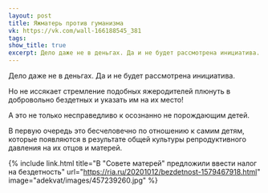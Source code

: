 ```yaml
---
layout: post
title: Яжматерь против гуманизма
vk: https://vk.com/wall-166188545_381
tags: 
show_title: true
excerpt: Дело даже не в деньгах. Да и не будет рассмотрена инициатива. Но не иссякает стремление...
---
```

Дело даже не в деньгах. Да и не будет рассмотрена инициатива.

Но не иссякает стремление подобных яжеродителей плюнуть в добровольно бездетных и указать им на их место!

А это не только несправедливо к осознанно не порождающим детей.

В первую очередь это бесчеловечно по отношению к самим детям, которые появляются в результате общей культуры репродуктивного давления на их отцов и матерей.

{% include link.html title="В \"Совете матерей\" предложили ввести налог на бездетность" url="https://ria.ru/20201012/bezdetnost-1579467918.html" image="adekvat/images/457239260.jpg" %}
